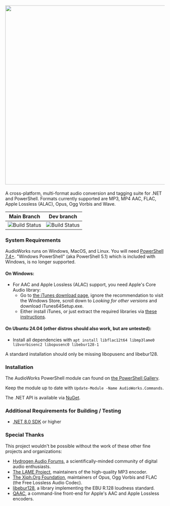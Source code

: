 <h1 align="center"><img src="https://github.com/jherby2k/AudioWorks/raw/main/Logo.png" width="567" /></h1>

A cross-platform, multi-format audio conversion and tagging suite for .NET and PowerShell. Formats currently supported are MP3, MP4 AAC, FLAC, Apple Lossless (ALAC), Opus, Ogg Vorbis and Wave.

Main Branch | Dev branch
-- | --
![Build Status](https://github.com/jherby2k/AudioWorks/actions/workflows/build-and-test.yml/badge.svg?branch=main) | ![Build Status](https://github.com/jherby2k/AudioWorks/actions/workflows/build-and-test.yml/badge.svg?branch=dev)

### System Requirements
AudioWorks runs on Windows, MacOS, and Linux.
You will need [PowerShell 7.4+](https://aka.ms/powershell). "Windows PowerShell" (aka PowerShell 5.1) which is included with Windows, is no longer supported.
 
#### On Windows:
* For AAC and Apple Lossless (ALAC) support, you need Apple's Core Audio library:
   * Go to [the iTunes download page](https://www.apple.com/itunes), ignore the recommendation to visit the Windows Store, scroll down to *Looking for other versions* and download iTunes64Setup.exe.
   * Either install iTunes, or just extract the required libraries via [these instructions](https://github.com/nu774/makeportable).

#### On Ubuntu 24.04 (other distros should also work, but are untested):
* Install all dependencies with `apt install libflac12t64 libmp3lame0 libvorbisenc2 libopusenc0 libebur128-1`

A standard installation should only be missing libopusenc and libebur128.

### Installation
The AudioWorks PowerShell module can found on [the PowerShell Gallery](https://www.powershellgallery.com/packages/AudioWorks.Commands).

Keep the module up to date with `Update-Module -Name AudioWorks.Commands`.

The .NET API is available via [NuGet](https://www.nuget.org/packages/AudioWorks.Api).

### Additional Requirements for Building / Testing
* [.NET 8.0 SDK](https://dotnet.microsoft.com/download/dotnet/8.0) or higher

### Special Thanks
This project wouldn't be possible without the work of these other fine projects and organizations:
* [Hydrogen Audio Forums](https://hydrogenaud.io/), a scientifically-minded community of digital audio enthusiasts.
* [The LAME Project](http://lame.sourceforge.net/), maintainers of the high-quality MP3 encoder.
* [The Xiph.Org Foundation](https://xiph.org/), maintainers of Opus, Ogg Vorbis and FLAC (the Free Lossless Audio Codec).
* [libebur128](https://github.com/jiixyj/libebur128), a library implementing the EBU R.128 loudness standard.
* [QAAC](https://sites.google.com/site/qaacpage/), a command-line front-end for Apple's AAC and Apple Lossless encoders.
